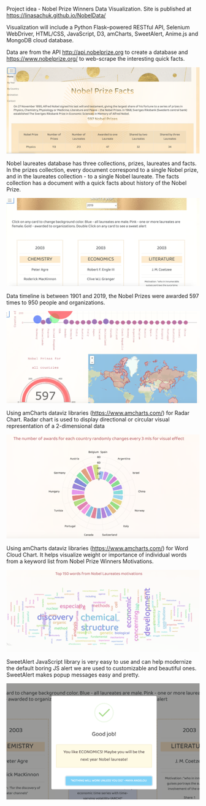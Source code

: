 Project idea - Nobel Prize Winners Data Visualization.
Site is published at https://linasachuk.github.io/NobelData/

Visualization will include a Python Flask–powered RESTful API, Selenium WebDriver, HTML/CSS, JavaScript, D3, amCharts, SweetAlert, Anime.js and MongoDB cloud database.

Data are from the API http://api.nobelprize.org to create a database and https://www.nobelprize.org/ to web-scrape the interesting quick facts.

![Screenshot](screenshots/1.png)

Nobel laureates database has three collections, prizes, laureates and facts. In the prizes collection, every document correspond to a single Nobel prize, and in the laureates collection - to a single Nobel laureate. The facts collection has a document with a quick facts about history of the Nobel Prize.

![Screenshot](screenshots/2.png)

Data timeline is between 1901 and 2019, the Nobel Prizes were awarded 597 times to 950 people and organizations.

![Screenshot](screenshots/3.png)

Using amCharts dataviz libraries (https://www.amcharts.com/) for Radar Chart. Radar chart is used to display directional or circular visual representation of a 2-dimensional data

![Screenshot](screenshots/4.png)

Using amCharts dataviz libraries (https://www.amcharts.com/) for Word Cloud Chart. It helps visualize weight or importance of individual words from a keyword list from Nobel Prize Winners Motivations.

![Screenshot](screenshots/5.png)

SweetAlert JavaScript library is very easy to use and can help modernize the default boring JS alert we are used to customizable and beautiful ones. SweetAlert makes popup messages easy and pretty.

![Screenshot](screenshots/6.png)
